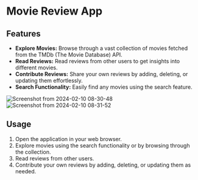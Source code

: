 # Movie Review App
## Features

- **Explore Movies:** Browse through a vast collection of movies fetched from the TMDb (The Movie Database) API.
- **Read Reviews:** Read reviews from other users to get insights into different movies.
- **Contribute Reviews:** Share your own reviews by adding, deleting, or updating them effortlessly.
- **Search Functionality:** Easily find any movies using the search feature.

![Screenshot from 2024-02-10 08-30-48](https://github.com/anonlegionoke/Blockbuster-Review-App/assets/127176580/bad489c2-a2bf-4c87-9404-2182ffa2ec3b)
![Screenshot from 2024-02-10 08-31-52](https://github.com/anonlegionoke/Blockbuster-Review-App/assets/127176580/56b93b99-b055-4f21-9c46-7cd8c4a6b6fd)
## Usage

1. Open the application in your web browser.
2. Explore movies using the search functionality or by browsing through the collection.
3. Read reviews from other users.
4. Contribute your own reviews by adding, deleting, or updating them as needed.
